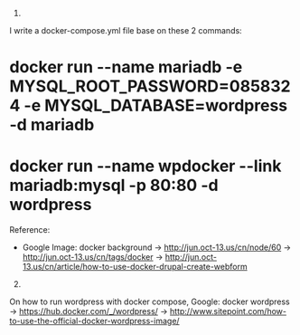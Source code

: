 1.
I write a docker-compose.yml file base on these 2 commands:
# docker run --name mariadb -e MYSQL_ROOT_PASSWORD=0858324 -e MYSQL_DATABASE=wordpress -d mariadb
# docker run --name wpdocker --link mariadb:mysql -p 80:80 -d wordpress

Reference:
* Google Image: docker background -> http://jun.oct-13.us/cn/node/60 -> http://jun.oct-13.us/cn/tags/docker -> http://jun.oct-13.us/cn/article/how-to-use-docker-drupal-create-webform

2.
On how to run wordpress with docker compose,
Google: docker wordpress
-> https://hub.docker.com/_/wordpress/
-> http://www.sitepoint.com/how-to-use-the-official-docker-wordpress-image/


